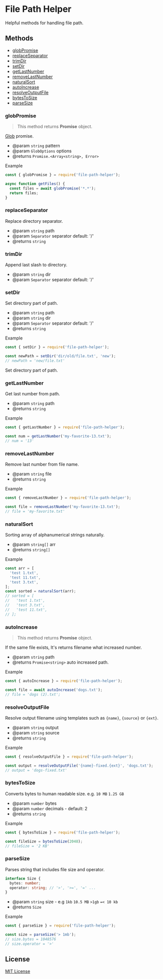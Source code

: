# File Path Helper

Helpful methods for handling file path.

## Methods

- [globPromise](#globPromise)
- [replaceSeparator](#replaceSeparator)
- [trimDir](#trimDir)
- [setDir](#setDir)
- [getLastNumber](#getLastNumber)
- [removeLastNumber](#removeLastNumber)
- [naturalSort](#naturalSort)
- [autoIncrease](#autoIncrease)
- [resolveOutputFile](#resolveOutputFile)
- [bytesToSize](#bytesToSize)
- [parseSize](#parseSize)

### globPromise

> This method returns **Promise** object.

[Glob](https://github.com/isaacs/node-glob#glob) promise.

- @param `string` pattern
- @param `GlobOptions` options
- @returns `Promise.<Array<string>, Error>`

Example

``` js
const { globPromise } = require('file-path-helper');

async function getFiles() {
  const files = await globPromise('*.*');
  return files;
}
```

### replaceSeparator

Replace directory separator.

- @param `string` path
- @param `Separator` separator default: '/'
- @returns `string`

### trimDir

Append last slash to directory.

- @param `string` dir
- @param `Separator` separator default: '/'

### setDir

Set directory part of path.

- @param `string` path
- @param `string` dir
- @param `Separator` separator default: '/'
- @returns `string`

Example

``` js
const { setDir } = require('file-path-helper');

const newPath = setDir('dir/old/file.txt', 'new');
// newPath = 'new/file.txt'
```

Set directory part of path.

### getLastNumber

Get last number from path.

- @param `string` path
- @returns `string`

Example

``` js
const { getLastNumber } = require('file-path-helper');

const num = getLastNumber('my-favorite-13.txt');
// num = '13'
```

### removeLastNumber

Remove last number from file name.

- @param `string` file
- @returns `string`

Example

``` js
const { removeLastNumber } = require('file-path-helper');

const file = removeLastNumber('my-favorite-13.txt');
// file = 'my-favorite.txt'
```

### naturalSort

Sorting array of alphanumerical strings naturally.

- @param `string[]` arr
- @returns `string[]`

Example

``` js
const arr = [
  'test 1.txt',
  'test 11.txt',
  'test 3.txt',
];
const sorted = naturalSort(arr);
// sorted = [
//   'test 1.txt',
//   'test 3.txt',
//   'test 11.txt',
// ];
```

### autoIncrease

> This method returns **Promise** object.

If the same file exists, It's returns filename what increased number.

- @param `string` path
- @returns `Promise<string>` auto increased path.

Example

``` js
const { autoIncrease } = require('file-path-helper');

const file = await autoIncrease('dogs.txt');
// file = 'dogs (2).txt';
```

### resolveOutputFile

Resolve output filename using templates such as `{name}`, `{source}` or `{ext}`.

- @param `string` output
- @param `string` source
- @returns `string`

Example

``` js
const { resolveOutputFile } = require('file-path-helper');

const output = resolveOutputFile('{name}-fixed.{ext}', 'dogs.txt');
// output = 'dogs-fixed.txt'
```

### bytesToSize

Converts bytes to human readable size. e.g. `10 MB` `1.25 GB`

- @param `number` bytes
- @param `number` decimals - default: 2
- @returns `string`

Example

``` js
const { bytesToSize } = require('file-path-helper');

const fileSize = bytesToSize(2048);
// fileSize = '2 KB'
```

### parseSize

Parses string that includes file size and operator.

``` ts
interface Size {
  bytes: number;
  operator: string; // '>', '>=', '=' ...
}
```

- @param `string` size - e.g `1kb` `10.5 MB` `>1gb` `=< 10 kb`
- @returns `Size`

Example

``` js
const { parseSize } = require('file-path-helper');

const size = parseSize('> 1mb');
// size.bytes = 1048576
// size.operator = '>'
```

## License

[MIT License](https://github.com/archco/file-path-helper/blob/master/LICENSE)
